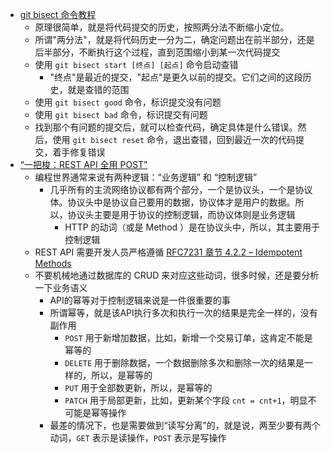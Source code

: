 - [git bisect 命令教程](https://www.ruanyifeng.com/blog/2018/12/git-bisect.html)
	- 原理很简单，就是将代码提交的历史，按照两分法不断缩小定位。
	- 所谓"两分法"，就是将代码历史一分为二，确定问题出在前半部分，还是后半部分，不断执行这个过程，直到范围缩小到某一次代码提交
	- 使用 `git bisect start [终点] [起点]` 命令启动查错
		- "终点"是最近的提交，"起点"是更久以前的提交。它们之间的这段历史，就是查错的范围
	- 使用 `git bisect good` 命令，标识提交没有问题
	- 使用 `git bisect bad` 命令，标识提交有问题
	- 找到那个有问题的提交后，就可以检查代码，确定具体是什么错误。然后，使用 `git bisect reset` 命令，退出查错，回到最近一次的代码提交，着手修复错误
- [“一把梭：REST API 全用 POST”](https://coolshell.cn/articles/22173.html)
	- 编程世界通常来说有两种逻辑：“业务逻辑” 和 “控制逻辑”
		- 几乎所有的主流网络协议都有两个部分，一个是协议头，一个是协议体。协议头中是协议自己要用的数据，协议体才是用户的数据。所以，协议头主要是用于协议的控制逻辑，而协议体则是业务逻辑
			- HTTP 的动词（或是 Method ）是在协议头中，所以，其主要用于控制逻辑
	- REST API 需要开发人员严格遵循 [RFC7231 章节 4.2.2 – Idempotent Methods](https://www.rfc-editor.org/rfc/rfc7231#section-4.2.2)
	- 不要机械地通过数据库的 CRUD 来对应这些动词，很多时候，还是要分析一下业务语义
		- API的幂等对于控制逻辑来说是一件很重要的事
		- 所谓幂等，就是该API执行多次和执行一次的结果是完全一样的，没有副作用
			- `POST` 用于新增加数据，比如，新增一个交易订单，这肯定不能是幂等的
			- `DELETE` 用于删除数据，一个数据删除多次和删除一次的结果是一样的，所以，是幂等的
			- `PUT` 用于全部数更新，所以，是幂等的
			- `PATCH` 用于局部更新，比如，更新某个字段 `cnt = cnt+1`，明显不可能是幂等操作
		- 最差的情况下，也是需要做到“读写分离”的，就是说，两至少要有两个动词，`GET` 表示是读操作，`POST` 表示是写操作